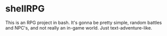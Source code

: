 # shellRPG
This is an RPG project in bash. It's gonna be pretty simple, random battles and NPC's, and not really an in-game world. Just text-adventure-like.
